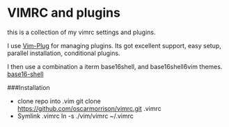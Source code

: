 # VIMRC and plugins
this is a collection of my vimrc settings and plugins.

I use [Vim-Plug](https://github.com/junegunn/vim-plug) for managing plugins. Its got excellent support, easy setup,
parallel installation, conditional plugins.

I then use a combination a iterm base16shell, and base16shell6vim themes.
[base16-shell](https://github.com/chriskempson/base16-shell)

###Installation
- clone repo into .vim
    git clone https://github.com/oscarmorrison/vimrc.git .vimrc
- Symlink .vimrc 
    ln -s ./vim/vimrc ~/.vimrc
    
